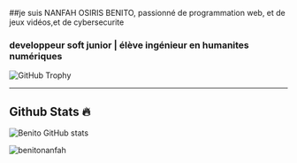 ##je suis NANFAH OSIRIS BENITO, passionné de programmation web, et de jeux vidéos,et de cybersecurite 
### developpeur soft junior  | élève ingénieur en humanites numériques 
<img src="https://github-profile-trophy.vercel.app/?username=benitonanfah&row=1&theme=darkhub&margin-w=15&no-bg=true" alt="GitHub Trophy">

----
## Github Stats 🔥

![Benito GitHub stats](https://github-readme-stats.vercel.app/api?username=benitonanfah&show_icons=true&theme=radical)<br>
<p><img align="left" src="https://github-readme-stats.vercel.app/api/top-langs?username=benitonanfah&show_icons=true&locale=en&layout=compact&theme=cobalt" alt="benitonanfah"/></p>
<br>
<br>
<br>


<br>
<br>
<br>

